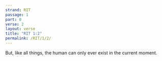 ```yaml
---
strand: RIT
passage: 1
part: 0
verse: 2
layout: verse
title: "RIT 1:2"
permalink: /RIT/1/2/
---
```

But, like all things, the human can only ever exist in the current moment.
